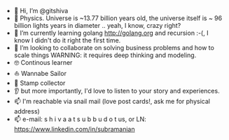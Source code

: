 - 👋 Hi, I’m @gitshiva
- 👀 Physics. Universe is ~13.77 billion years old, the universe itself is ~ 96 billion lights years in diameter .. yeah, I know, crazy right?
- 🌱 I’m currently learning golang http://golang.org and recursion :-(, I know I didn't do it right the first time.
- 💞️ I’m looking to collaborate on solving business problems and how to scale things WARNING: it requires deep thinking and modeling.
- 🤓 Continous learner
- ⛵️ Wannabe Sailor
- 📨 Stamp collector
- 👂 but more importantly, I'd love to listen to your story and experiences.
- 📫 I'm reachable via snail mail (love post cards!, ask me for physical address)
- 📫 e-mail: s h i v a a t s u b b u d o t us, or LN: https://www.linkedin.com/in/subramanian

<!---
gitshiva/gitshiva is a ✨ special ✨ repository because its `README.md` (this file) appears on your GitHub profile.
You can click the Preview link to take a look at your changes.
--->
